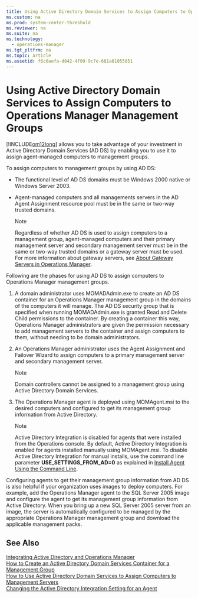 ```yaml
---
title: Using Active Directory Domain Services to Assign Computers to Operations Manager Management Groups
ms.custom: na
ms.prod: system-center-threshold
ms.reviewer: na
ms.suite: na
ms.technology: 
  - operations-manager
ms.tgt_pltfrm: na
ms.topic: article
ms.assetid: f6c0aefa-d842-4f09-9c7e-681a81055851
---
```

# Using Active Directory Domain Services to Assign Computers to Operations Manager Management Groups
[!INCLUDE[om12long](../../om/manage/includes/om12long_md.md)] allows you to take advantage of your investment in Active Directory Domain Services \(AD DS\) by enabling you to use it to assign agent\-managed computers to management groups.  
  
To assign computers to management groups by using AD DS:  
  
-   The functional level of AD DS domains must be Windows 2000 native or Windows Server 2003.  
  
-   Agent\-managed computers and all managements servers in the AD Agent Assignment resource pool must be in the same or two\-way trusted domains.  
  
    > [!NOTE]  
    > Regardless of whether AD DS is used to assign computers to a management group, agent\-managed computers and their primary management server and secondary management server must be in the same or two\-way trusted domains or a gateway server must be used. For more information about gateway servers, see [About Gateway Servers in Operations Manager](../../om/manage/About-Gateway-Servers-in-Operations-Manager.md).  
  
Following are the phases for using AD DS to assign computers to Operations Manager management groups.  
  
1.  A domain administrator uses MOMADAdmin.exe to create an AD DS container for an Operations Manager management group in the domains of the computers it will manage. The AD DS security group that is specified when running MOMADAdmin.exe is granted Read and Delete Child permissions to the container. By creating a container this way, Operations Manager administrators are given the permission necessary to add management servers to the container and assign computers to them, without needing to be domain administrators.  
  
2.  An Operations Manager administrator uses the Agent Assignment and Failover Wizard to assign computers to a primary management server and secondary management server.  
  
    > [!NOTE]  
    > Domain controllers cannot be assigned to a management group using Active Directory Domain Services.  
  
3.  The Operations Manager agent is deployed using MOMAgent.msi to the desired computers and configured to get its management group information from Active Directory.  
  
    > [!NOTE]  
    > Active Directory Integration is disabled for agents that were installed from the Operations console. By default, Active Directory Integration is enabled for agents installed manually using MOMAgent.msi. To disable Active Directory Integration for manual installs, use the command line parameter **USE\_SETTINGS\_FROM\_AD\=0** as explained in [Install Agent Using the Command Line](../Topic/Install%20Agent%20Using%20the%20Command%20Line.md).  
  
Configuring agents to get their management group information from AD DS is also helpful if your organization uses images to deploy computers. For example, add the Operations Manager agent to the SQL Server 2005 image and configure the agent to get its management group information from Active Directory. When you bring up a new SQL Server 2005 server from an image, the server is automatically configured to be managed by the appropriate Operations Manager management group and download the applicable management packs.  
  
## See Also  
[Integrating Active Directory and Operations Manager](../../om/manage/Integrating-Active-Directory-and-Operations-Manager.md)  
[How to Create an Active Directory Domain Services Container for a Management Group](../../om/manage/How-to-Create-an-Active-Directory-Domain-Services-Container-for-a-Management-Group.md)  
[How to Use Active Directory Domain Services to Assign Computers to Management Servers](../../om/manage/How-to-Use-Active-Directory-Domain-Services-to-Assign-Computers-to-Management-Servers.md)  
[Changing the Active Directory Integration Setting for an Agent](../../om/manage/Changing-the-Active-Directory-Integration-Setting-for-an-Agent.md)  
  
